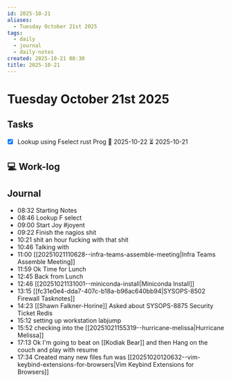 ```yaml
---
id: 2025-10-21
aliases:
  - Tuesday October 21st 2025
tags:
  - daily
  - journal
  - daily-notes
created: 2025-10-21 08:30
title: 2025-10-21
---
```


# Tuesday October 21st 2025

## Tasks

- [x] Lookup using Fselect rust Prog 📅 2025-10-22 ⏳ 2025-10-21

## 💻 Work-log

## Journal

- 08:32 Starting Notes
- 08:46 Lookup F select
- 09:00 Start Joy #joyent
- 09:22 Finish the nagios shit
- 10:21 shit an hour fucking with that shit
- 10:46 Talking with
- 11:00 [[20251021110628--infra-teams-assemble-meeting|Infra Teams Assemble Meeting]]
- 11:59 Ok Time for Lunch 
- 12:45 Back from Lunch
- 12:46 [[20251021131001--miniconda-install|Miniconda Install]]
- 13:15 [[fc31e0e4-dda7-407c-b18a-b96ac640bb94|SYSOPS-8502 Firewall Tasknotes]]
- 14:23 [[Shawn Falkner-Horine]] Asked about SYSOPS-8875 Security Ticket Redis
- 15:12 setting up workstation labjump
- 15:52 checking into the [[20251021155319--hurricane-melissa|Hurricane Melissa]]
- 17:13 Ok I'm going to beat on [[Kodiak Bear]] and then Hang on the couch and play with resume
- 17:34 Created many new files  fun was [[20251020120632--vim-keybind-extensions-for-browsers|Vim Keybind Extensions for Browsers]]



